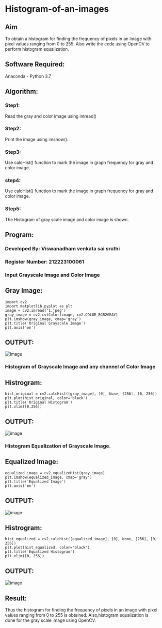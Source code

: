 # Histogram-of-an-images
## Aim
To obtain a histogram for finding the frequency of pixels in an Image with pixel values ranging from 0 to 255. Also write the code using OpenCV to perform histogram equalization.

## Software Required:
Anaconda - Python 3.7

## Algorithm:
### Step1:
Read the gray and color image using imread()

### Step2:
Print the image using imshow().

### Step3:
Use calcHist() function to mark the image in graph frequency for gray and color image.

### step4:
Use calcHist() function to mark the image in graph frequency for gray and color image.

### Step5:
The Histogram of gray scale image and color image is shown.


## Program:
### Developed By: Viswanadham venkata sai sruthi
### Register Number: 212223100061
### Input Grayscale Image and Color Image
## Gray Image:

```
import cv2
import matplotlib.pyplot as plt
image = cv2.imread('1.jpeg')
gray_image = cv2.cvtColor(image, cv2.COLOR_BGR2GRAY)
plt.imshow(gray_image, cmap='gray')
plt.title('Original Grayscale Image')
plt.axis('on')

```

## OUTPUT:

![image](https://github.com/user-attachments/assets/d1439135-bc14-44ca-b5a2-53a116b32c30)


### Histogram of Grayscale Image and any channel of Color Image
## Histrogram:

```
hist_original = cv2.calcHist([gray_image], [0], None, [256], [0, 256])
plt.plot(hist_original, color='black')
plt.title('Original Histogram')
plt.xlim([0,256])
```

## OUTPUT:

![image](https://github.com/user-attachments/assets/f0cd40bb-3f24-4d96-98d8-7b960fc2e8b7)



### Histogram Equalization of Grayscale Image.

## Equalized Image:

```
equalized_image = cv2.equalizeHist(gray_image)
plt.imshow(equalized_image, cmap='gray')
plt.title('Equalized Image')
plt.axis('on')
```

## OUTPUT:

![image](https://github.com/user-attachments/assets/f59ff199-4d89-4dbe-969e-2ea2a48b2792)

## Histrogram:

```
hist_equalized = cv2.calcHist([equalized_image], [0], None, [256], [0, 256])
plt.plot(hist_equalized, color='black')
plt.title('Equalized Histogram')
plt.xlim([0, 256])
```

## OUTPUT:

![image](https://github.com/user-attachments/assets/fd9d1dc4-8edf-4c5d-b984-853132b06ec0)


## Result: 
Thus the histogram for finding the frequency of pixels in an image with pixel values ranging from 0 to 255 is obtained. Also,histogram equalization is done for the gray scale image using OpenCV.

